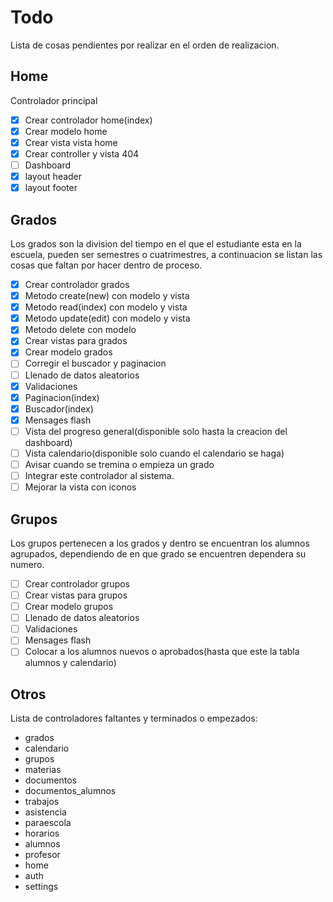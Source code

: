 # Todo
Lista de cosas pendientes por realizar en el orden de realizacion.

## Home
Controlador principal
- [x] Crear controlador home(index)
- [x] Crear modelo home
- [x] Crear vista vista home
- [x] Crear controller y vista 404
- [ ] Dashboard
- [x] layout header
- [x] layout footer

## Grados
Los grados son la division del  tiempo en el que el estudiante esta en la escuela, pueden ser semestres o cuatrimestres, a continuacion se listan las cosas que faltan por hacer dentro de proceso.
- [x] Crear controlador grados
- [x] Metodo create(new) con modelo y vista
- [x] Metodo read(index) con modelo y vista
- [x] Metodo update(edit) con modelo y vista
- [x] Metodo delete con modelo
- [x] Crear vistas para grados
- [x] Crear modelo grados
- [ ] Corregir el buscador y paginacion
- [ ] Llenado de datos aleatorios
- [x] Validaciones
- [x] Paginacion(index)
- [x] Buscador(index)
- [x] Mensages flash
- [ ] Vista del progreso general(disponible solo hasta la creacion del dashboard)
- [ ] Vista calendario(disponible solo cuando el calendario se haga)
- [ ] Avisar cuando se tremina o empieza un grado
- [ ] Integrar este controlador al sistema.
- [ ] Mejorar la vista con iconos

## Grupos
Los grupos pertenecen a los grados y dentro se encuentran los alumnos agrupados, dependiendo de en que grado se encuentren dependera su numero.
- [ ] Crear controlador grupos
- [ ] Crear vistas para grupos
- [ ] Crear modelo grupos
- [ ] Llenado de datos aleatorios
- [ ] Validaciones
- [ ] Mensages flash
- [ ] Colocar a los alumnos nuevos o aprobados(hasta que este la tabla alumnos y calendario)

## Otros
Lista de controladores faltantes y terminados o empezados:
- grados
- calendario
- grupos
- materias
- documentos
- documentos_alumnos
- trabajos
- asistencia
- paraescola
- horarios
- alumnos
- profesor
- home
- auth
- settings